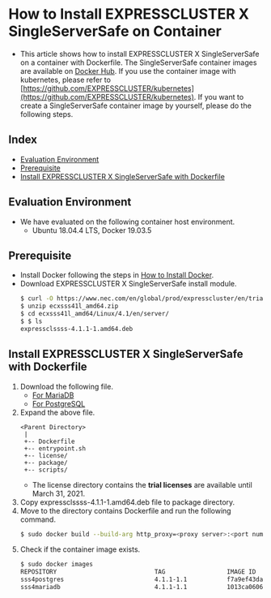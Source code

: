 # How to Install EXPRESSCLUSTER X SingleServerSafe on Container
- This article shows how to install EXPRESSCLUSTER X SingleServerSafe on a container with Dockerfile. The SingleServerSafe container images are available on [Docker Hub](https://hub.docker.com/orgs/expresscluster). If you use the container image with kubernetes, please refer to [https://github.com/EXPRESSCLUSTER/kubernetes](https://github.com/EXPRESSCLUSTER/kubernetes). If you want to create a SingleServerSafe container image by yourself, please do the following steps.

## Index
- [Evaluation Environment](#Evaluation-Environment)
- [Prerequisite](#Prerequisite)
- [Install EXPRESSCLUSTER X SingleServerSafe with Dockerfile](#Install-EXPRESSCLUSTER-X-SingleServerSafe-with-Dockerfile)

## Evaluation Environment
- We have evaluated on the following container host environment.
  - Ubuntu 18.04.4 LTS, Docker 19.03.5

## Prerequisite
- Install Docker following the steps in [How to Install Docker](https://github.com/EXPRESSCLUSTER/Docker/blob/master/HowToInstallDocker.md).
- Download EXPRESSCLUSTER X SingleServerSafe install module.
  ```sh
  $ curl -O https://www.nec.com/en/global/prod/expresscluster/en/trial/zip/ecxsss41l_amd64.zip
  $ unzip ecxsss41l_amd64.zip
  $ cd ecxsss41l_amd64/Linux/4.1/en/server/
  $ $ ls
  expressclssss-4.1.1-1.amd64.deb
  ```

## Install EXPRESSCLUSTER X SingleServerSafe with Dockerfile
1. Download the following file.
   - [For MariaDB](https://github.com/EXPRESSCLUSTER/Docker/blob/master/Dockerfile/mariadb.tar.gz)
   - [For PostgreSQL](https://github.com/EXPRESSCLUSTER/Docker/blob/master/Dockerfile/postgres.tar.gz)
1. Expand the above file.
   ```
   <Parent Directory>
    |
    +-- Dockerfile
    +-- entrypoint.sh
    +-- license/
    +-- package/
    +-- scripts/
   ```
   - The license directory contains the **trial licenses** are available until March 31, 2021.
1. Copy expressclssss-4.1.1-1.amd64.deb file to package directory.
1. Move to the directory contains Dockerfile and run the following command.
   ```sh
   $ sudo docker build --build-arg http_proxy=<proxy server>:<port number> -t <container image name (e.g. sss4mariadb:4.1.1-1.)> .
   ```
1. Check if the container image exists.
   ```sh
   $ sudo docker images
   REPOSITORY                           TAG                 IMAGE ID            CREATED             SIZE
   sss4postgres                         4.1.1-1.1           f7a9ef43da73        2 minutes ago       260MB
   sss4mariadb                          4.1.1-1.1           1013ca060610        44 minutes ago      313MB
   ```

